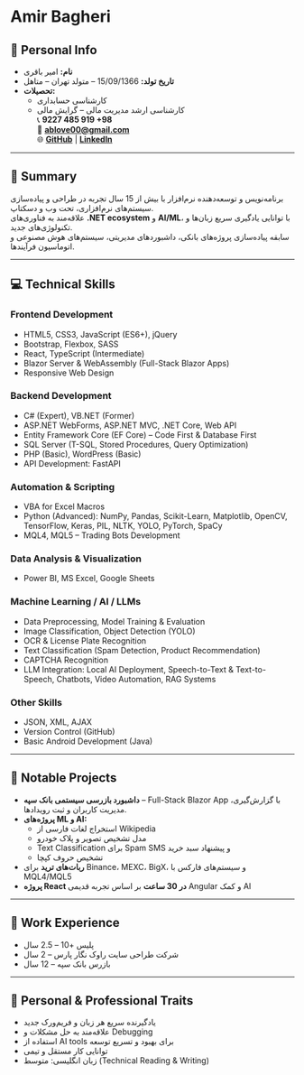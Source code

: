 
# Amir Bagheri
## 📌 Personal Info
- **نام:** امیر باقری  
- **تاریخ تولد:** 15/09/1366 – متولد تهران – متاهل  
- **تحصیلات:**  
  - کارشناسی حسابداری  
  - کارشناسی ارشد مدیریت مالی – گرایش مالی  
📞 **9227 485 919 +98**  
📧 **[ablove00@gmail.com](mailto:ablove00@gmail.com)**  
🌐 **[GitHub](https://github.com/ablove00)** | **[LinkedIn](https://www.linkedin.com/in/abstudio-amir-bagheri/)**  

---

## 📝 Summary
برنامه‌نویس و توسعه‌دهنده نرم‌افزار با بیش از 15 سال تجربه در طراحی و پیاده‌سازی سیستم‌های نرم‌افزاری، تحت وب و دسکتاپ.  
علاقه‌مند به فناوری‌های **.NET ecosystem** و **AI/ML**، با توانایی یادگیری سریع زبان‌ها و تکنولوژی‌های جدید.  
سابقه پیاده‌سازی پروژه‌های بانکی، داشبوردهای مدیریتی، سیستم‌های هوش مصنوعی و اتوماسیون فرآیندها.

---

## 💻 Technical Skills

### Frontend Development
- HTML5, CSS3, JavaScript (ES6+), jQuery
- Bootstrap, Flexbox, SASS
- React, TypeScript (Intermediate)
- Blazor Server & WebAssembly (Full-Stack Blazor Apps)
- Responsive Web Design

### Backend Development
- C# (Expert), VB.NET (Former)
- ASP.NET WebForms, ASP.NET MVC, .NET Core, Web API
- Entity Framework Core (EF Core) – Code First & Database First
- SQL Server (T-SQL, Stored Procedures, Query Optimization)
- PHP (Basic), WordPress (Basic)
- API Development: FastAPI

### Automation & Scripting
- VBA for Excel Macros
- Python (Advanced): NumPy, Pandas, Scikit-Learn, Matplotlib, OpenCV, TensorFlow, Keras, PIL, NLTK, YOLO, PyTorch, SpaCy
- MQL4, MQL5 – Trading Bots Development

### Data Analysis & Visualization
- Power BI, MS Excel, Google Sheets

### Machine Learning / AI / LLMs
- Data Preprocessing, Model Training & Evaluation
- Image Classification, Object Detection (YOLO)
- OCR & License Plate Recognition
- Text Classification (Spam Detection, Product Recommendation)
- CAPTCHA Recognition
- LLM Integration: Local AI Deployment, Speech-to-Text & Text-to-Speech, Chatbots, Video Automation, RAG Systems

### Other Skills
- JSON, XML, AJAX
- Version Control (GitHub)
- Basic Android Development (Java)

---

## 🚀 Notable Projects
- **داشبورد بازرسی سیستمی بانک سپه** – Full-Stack Blazor App با گزارش‌گیری، مدیریت کاربران و ثبت رویدادها.
- **پروژه‌های ML و AI:**
  - استخراج لغات فارسی از Wikipedia
  - مدل تشخیص تصویر و پلاک خودرو
  - Text Classification برای Spam SMS و پیشنهاد سبد خرید
  - تشخیص حروف کپچا
- **ربات‌های ترید** برای Binance، MEXC، BigX، و سیستم‌های فارکس با MQL4/MQL5
- **پروژه React در 30 ساعت** بر اساس تجربه قدیمی Angular و کمک AI

---

## 🏢 Work Experience
- پلیس +10 – 2.5 سال
- شرکت طراحی سایت راوک نگار پارس – 2 سال
- بازرس بانک سپه – 12 سال

---

## 🧩 Personal & Professional Traits
- یادگیرنده سریع هر زبان و فریم‌ورک جدید
- علاقه‌مند به حل مشکلات و Debugging
- استفاده از AI tools برای بهبود و تسریع توسعه
- توانایی کار مستقل و تیمی
- زبان انگلیسی: متوسط (Technical Reading & Writing)
